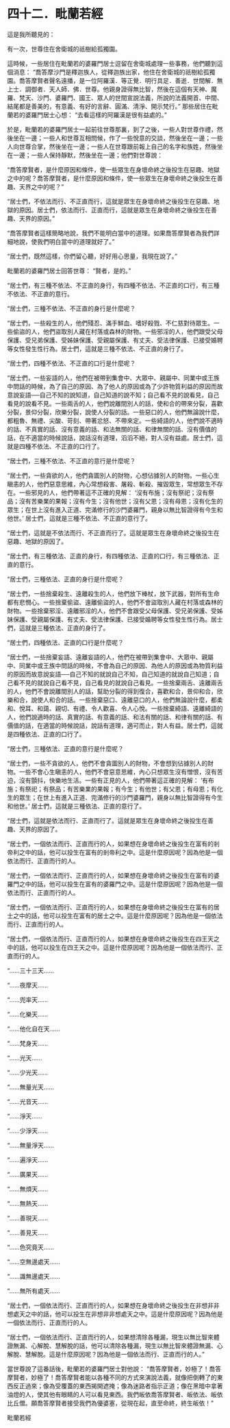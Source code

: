 # 四十二．毗蘭若經

這是我所聽見的：

有一次，世尊住在舍衛城的祇樹給孤獨園。

這時候，一些居住在毗蘭若的婆羅門居士逗留在舍衛城處理一些事務，他們聽到這個消息： “喬答摩沙門是釋迦族人，從釋迦族出家，他住在舍衛城的祇樹給孤獨園。喬答摩賢者聲名遠播，是一位阿羅漢．等正覺．明行具足．善逝．世間解．無上士．調御者．天人師．佛．世尊。他親身證得無比智，然後在這個有天神、魔羅、梵天、沙門、婆羅門、國王、眾人的世間宣說法義，所說的法義開首、中間、結尾都是善美的，有意義、有好的言辭、圓滿、清淨、開示梵行。” 那些居住在毗蘭若的婆羅門居士心想： “去看這樣的阿羅漢是很有益處的。”

於是，毗蘭若的婆羅門居士一起前往世尊那裏，到了之後，一些人對世尊作禮，然後坐在一邊；一些人和世尊互相問候，作了一些悅意的交談，然後坐在一邊；一些人向世尊合掌，然後坐在一邊；一些人在世尊跟前報上自己的名字和族姓，然後坐在一邊；一些人保持靜默，然後坐在一邊；他們對世尊說：

“喬答摩賢者，是什麼原因和條件，使一些眾生在身壞命終之後投生在惡趣、地獄之中的呢？喬答摩賢者，是什麼原因和條件，使一些眾生在身壞命終之後投生在善趣、天界之中的呢？”

“居士們，不依法而行、不正直而行，這就是眾生在身壞命終之後投生在惡趣、地獄的原因。居士們，依法而行、正直而行，這就是眾生在身壞命終之後投生在善趣、天界的原因。”

“喬答摩賢者這樣簡略地說，我們不能明白當中的道理。如果喬答摩賢者為我們詳細地說，使我們明白當中的道理就好了。”

“居士們，既然這樣，你們留心聽，好好用心思量，我現在說了。”

毗蘭若的婆羅門居士回答世尊： “賢者，是的。”

“居士們，有三種不依法、不正直的身行，有四種不依法、不正直的口行，有三種不依法、不正直的意行。

“居士們，三種不依法、不正直的身行是什麼呢？

“居士們，一些殺生的人，他們殘忍、滿手鮮血、嗜好殺戮、不仁慈對待眾生。一些偷盜的人，他們盜取別人藏在村落或森林的財物。一些邪淫的人，他們跟受父母保護、受兄弟保護、受姊妹保護、受親屬保護、有丈夫、受法律保護、已接受婚聘等女性發生性行為。居士們，這就是三種不依法、不正直的身行了。

“居士們，四種不依法、不正直的口行是什麼呢？

“居士們，一些妄語的人，他們在被帶到集會中、大眾中、親屬中、同業中或王族中問話的時候，為了自己的原因、為了他人的原因或為了少許物質利益的原因而故意說妄語──自己不知的說知道，自己知道的說不知；自己看不見的說看見，自己看見的說看不見。一些兩舌的人，他們說離間別人的話，使和合的帶來分裂，喜歡分裂，景仰分裂，欣樂分裂，說使人分裂的話。一些惡口的人，他們無論說什麼，都粗魯、無禮、尖酸、苛刻、帶著忿怒、不帶來定。一些綺語的人，他們說不適時的話、不真實的話、沒有意義的話、和法無關的話、和律無關的話、沒有價值的話，在不適當的時候說話，說話沒有道理，滔滔不絕，對人沒有益處。居士們，這就是四種不依法、不正直的口行了。

“居士們，三種不依法、不正直的意行是什麼呢？

“居士們，一些貪欲的人，他們貪圖別人的財物，心想佔據別人的財物。一些心生瞋恚的人，他們惡意思維，內心常想殺害、屠殺、斬殺、摧毀眾生，常想眾生不存在。一些邪見的人，他們帶著這不正確的見解： ‘沒有布施；沒有祭祀；沒有祭品；沒有苦樂業的果報；沒有今生；沒有他世；沒有父恩；沒有母恩；沒有化生的眾生；在世上沒有進入正道、完滿修行的沙門婆羅門，親身以無比智證得有今生和他世。’ 居士們，這就是三種不依法、不正直的意行了。

“居士們，這就是不依法而行、不正直而行了。這就是眾生在身壞命終之後投生在惡趣、地獄的原因了。

“居士們，有三種依法、正直的身行，有四種依法、正直的口行，有三種依法、正直的意行。

“居士們，三種依法、正直的身行是什麼呢？

“居士們，一些捨棄殺生、遠離殺生的人，他們放下棒杖，放下武器，對所有生命都有悲憫心。一些捨棄偷盜、遠離偷盜的人，他們不會盜取別人藏在村落或森林的財物。一些捨棄邪淫、遠離邪淫的人，他們不會跟受父母保護、受兄弟保護、受姊妹保護、受親屬保護、有丈夫、受法律保護、已接受婚聘等女性發生性行為。居士們，這就是三種依法、正直的身行了。

“居士們，四種依法、正直的口行是什麼呢？

“居士們，一些捨棄妄語、遠離妄語的人，他們在被帶到集會中、大眾中、親屬中、同業中或王族中問話的時候，不會為自己的原因、為他人的原因或為物質利益的原因而故意說妄語──自己不知的就說自己不知，自己知道的就說自己知道；自己看不見的就說自己看不見，自己看見的就說自己看見。一些捨棄兩舌、遠離兩舌的人，他們不會說離間別人的話，幫助分裂的得到復合，喜歡和合，景仰和合，欣樂和合，說使人和合的話。一些捨棄惡口、遠離惡口的人，他們無論說什麼，都柔和、悅耳、和藹、親切、有禮、令人歡喜、令人心悅。一些捨棄綺語、遠離綺語的人，他們說適時的話、真實的話、有意義的話、和法有關的話、和律有關的話、有價值的話，在適當的時候說話，說話有道理，適可而止，對人有益。居士們，這就是四種依法、正直的口行了。

“居士們，三種依法、正直的意行是什麼呢？

“居士們，一些不貪欲的人，他們不會貪圖別人的財物，不會想到佔據別人的財物。一些不會心生瞋恚的人，他們不會惡意思維，內心只想眾生沒有憎恨，沒有苦迫，沒有顫抖，快樂地生活。一些有正見的人，他們帶著這正確的見解： ‘有布施；有祭祀；有祭品；有苦樂業的果報；有今生；有他世；有父恩；有母恩；有化生的眾生；在世上有進入正道、完滿修行的沙門婆羅門，親身以無比智證得有今生和他世。’ 居士們，這就是三種依法、正直的意行了。

“居士們，這就是依法而行、正直而行了。這就是眾生在身壞命終之後投生在善趣、天界的原因了。

“居士們，一個依法而行、正直而行的人，如果想在身壞命終之後投生在富有的剎帝利之中的話，他可以投生在富有的剎帝利之中。這是什麼原因呢？因為他是一個依法而行、正直而行的人。

“居士們，一個依法而行、正直而行的人，如果想在身壞命終之後投生在富有的婆羅門之中的話，他可以投生在富有的婆羅門之中。這是什麼原因呢？因為他是一個依法而行、正直而行的人。

“居士們，一個依法而行、正直而行的人，如果想在身壞命終之後投生在富有的居士之中的話，他可以投生在富有的居士之中。這是什麼原因呢？因為他是一個依法而行、正直而行的人。

“居士們，一個依法而行、正直而行的人，如果想在身壞命終之後投生在四王天之中的話，他可以投生在四王天之中。這是什麼原因呢？因為他是一個依法而行、正直而行的人。

“……三十三天……

“……夜摩天……

“……兜率天……

“……化樂天……

“……他化自在天……

“……梵身天……

“……光天……

“……少光天……

“……無量光天……

“……光音天……

“……淨天……

“……少淨天……

“……無量淨天……

“……遍淨天……

“……廣果天……

“……無煩天……

“……無熱天……

“……善現天……

“……善見天……

“……色究竟天……

“……空無邊處天……

“……識無邊處天……

“……無所有處天……

“居士們，一個依法而行、正直而行的人，如果想在身壞命終之後投生在非想非非想處天之中的話，他可以投生在非想非非想處天之中。這是什麼原因呢？因為他是一個依法而行、正直而行的人。

“居士們，一個依法而行、正直而行的人，如果想清除各種漏，現生以無比智來體證無漏、心解脫、慧解脫的話，他可以清除各種漏，現生以無比智來體證無漏、心解脫、慧解脫。這是什麼原因呢？因為他是一個依法而行、正直而行的人。”

當世尊說了這番話後，毗蘭若的婆羅門居士對他說： “喬答摩賢者，妙極了！喬答摩賢者，妙極了！喬答摩賢者能以各種不同的方式來演說法義，就像把倒轉了的東西反正過來；像為受覆蓋的東西揭開遮掩；像為迷路者指示正道；像在黑暗中拿著油燈的人，使其他有眼睛的人可以看見東西。我們皈依喬答摩賢者、皈依法、皈依比丘僧。願喬答摩賢者接受我們為優婆塞，從現在起，直至命終，終生皈依！”

毗蘭若經 
